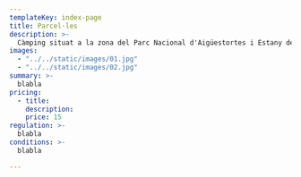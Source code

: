 ```yaml
---
templateKey: index-page
title: Parcel·les
description: >-
  Càmping situat a la zona del Parc Nacional d'Aigüestortes i Estany de Sant Maurici, l'enclavament ideal per relaxar-se i gaudir de privilegiats paisatges. Oferim àmplies parcel·les amb gespa i ombra, aixícom còmodes i espaiosos bungalows
images:
  - "../../static/images/01.jpg"
  - "../../static/images/02.jpg"
summary: >-
  blabla
pricing:
  - title:
    description:
    price: 15
regulation: >-
  blabla
conditions: >-
  blabla

---
```


